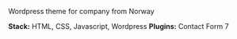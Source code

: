 Wordpress theme for company from Norway

<b>Stack:</b> HTML, CSS, Javascript, Wordpress
<b>Plugins:</b> Contact Form 7